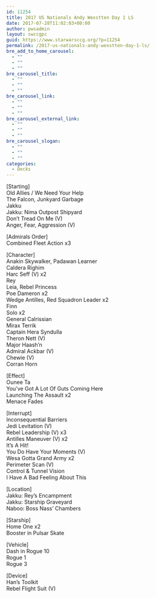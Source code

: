 ```yaml
---
id: 11254
title: 2017 US Nationals Andy Wexstten Day 1 LS
date: 2017-07-28T11:02:03+00:00
author: pwsadmin
layout: swccgpc
guid: https://www.starwarsccg.org/?p=11254
permalink: /2017-us-nationals-andy-wexstten-day-1-ls/
bre_add_to_home_carousel:
  - ""
  - ""
  - ""
bre_carousel_title:
  - ""
  - ""
  - ""
bre_carousel_link:
  - ""
  - ""
  - ""
bre_carousel_external_link:
  - ""
  - ""
  - ""
bre_carousel_slogan:
  - ""
  - ""
  - ""
categories:
  - Decks
---
```

[Starting]  
Old Allies / We Need Your Help  
The Falcon, Junkyard Garbage  
Jakku  
Jakku: Nima Outpost Shipyard  
Don&#8217;t Tread On Me (V)  
Anger, Fear, Aggression (V)

[Admirals Order]  
Combined Fleet Action x3

[Character]  
Anakin Skywalker, Padawan Learner  
Caldera Righim  
Harc Seff (V) x2  
Rey  
Leia, Rebel Princess  
Poe Dameron x2  
Wedge Antilles, Red Squadron Leader x2  
Finn  
Solo x2  
General Calrissian  
Mirax Terrik  
Captain Hera Syndulla  
Theron Nett (V)  
Major Haash&#8217;n  
Admiral Ackbar (V)  
Chewie (V)  
Corran Horn

[Effect]  
Ounee Ta  
You&#8217;ve Got A Lot Of Guts Coming Here  
Launching The Assault x2  
Menace Fades

[Interrupt]  
Inconsequential Barriers  
Jedi Levitation (V)  
Rebel Leadership (V) x3  
Antilles Maneuver (V) x2  
It&#8217;s A Hit!  
You Do Have Your Moments (V)  
Wesa Gotta Grand Army x2  
Perimeter Scan (V)  
Control & Tunnel Vision  
I Have A Bad Feeling About This

[Location]  
Jakku: Rey&#8217;s Encampment  
Jakku: Starship Graveyard  
Naboo: Boss Nass&#8217; Chambers

[Starship]  
Home One x2  
Booster in Pulsar Skate

[Vehicle]  
Dash in Rogue 10  
Rogue 1  
Rogue 3

[Device]  
Han&#8217;s Toolkit  
Rebel Flight Suit (V)